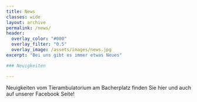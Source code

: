 ```yaml
---
title: News
classes: wide
layout: archive
permalink: /news/
header:
  overlay_color: "#000"
  overlay_filter: "0.5"
  overlay_image: /assets/images/news.jpg
excerpt: "Bei uns gibt es immer etwas Neues"

### Neuigkeiten

---
```

Neuigkeiten vom Tierambulatorium am Bacherplatz finden Sie hier und auch auf unserer Facebook Seite!

